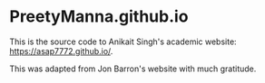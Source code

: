 # PreetyManna.github.io
This is the source code to Anikait Singh's academic website: https://asap7772.github.io/.

This was adapted from Jon Barron's website with much gratitude.
